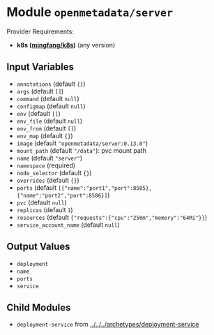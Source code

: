 
# Module `openmetadata/server`

Provider Requirements:
* **k8s ([mingfang/k8s](https://registry.terraform.io/providers/mingfang/k8s/latest))** (any version)

## Input Variables
* `annotations` (default `{}`)
* `args` (default `[]`)
* `command` (default `null`)
* `configmap` (default `null`)
* `env` (default `[]`)
* `env_file` (default `null`)
* `env_from` (default `[]`)
* `env_map` (default `{}`)
* `image` (default `"openmetadata/server:0.13.0"`)
* `mount_path` (default `"/data"`): pvc mount path
* `name` (default `"server"`)
* `namespace` (required)
* `node_selector` (default `{}`)
* `overrides` (default `{}`)
* `ports` (default `[{"name":"port1","port":8585},{"name":"port2","port":8586}]`)
* `pvc` (default `null`)
* `replicas` (default `1`)
* `resources` (default `{"requests":{"cpu":"250m","memory":"64Mi"}}`)
* `service_account_name` (default `null`)

## Output Values
* `deployment`
* `name`
* `ports`
* `service`

## Child Modules
* `deployment-service` from [../../../archetypes/deployment-service](../../../archetypes/deployment-service)

